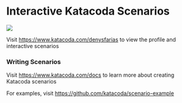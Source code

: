 # Interactive Katacoda Scenarios

[![](http://shields.katacoda.com/katacoda/denysfarias/count.svg)](https://www.katacoda.com/denysfarias "Get your profile on Katacoda.com")

Visit https://www.katacoda.com/denysfarias to view the profile and interactive scenarios

### Writing Scenarios
Visit https://www.katacoda.com/docs to learn more about creating Katacoda scenarios

For examples, visit https://github.com/katacoda/scenario-example
